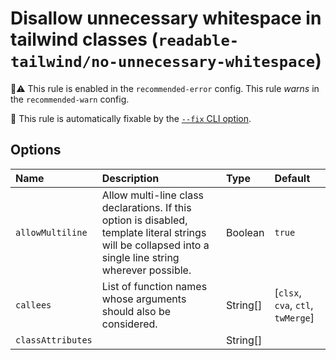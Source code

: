 # Disallow unnecessary whitespace in tailwind classes (`readable-tailwind/no-unnecessary-whitespace`)

💼⚠️ This rule is enabled in the `recommended-error` config. This rule _warns_ in the `recommended-warn` config.

🔧 This rule is automatically fixable by the [`--fix` CLI option](https://eslint.org/docs/latest/user-guide/command-line-interface#--fix).

<!-- end auto-generated rule header -->

## Options

<!-- begin auto-generated rule options list -->

| Name              | Description                                                                                                                                              | Type     | Default                           |
| :---------------- | :------------------------------------------------------------------------------------------------------------------------------------------------------- | :------- | :-------------------------------- |
| `allowMultiline`  | Allow multi-line class declarations. If this option is disabled, template literal strings will be collapsed into a single line string wherever possible. | Boolean  | `true`                            |
| `callees`         | List of function names whose arguments should also be considered.                                                                                        | String[] | [`clsx`, `cva`, `ctl`, `twMerge`] |
| `classAttributes` |                                                                                                                                                          | String[] |                                   |

<!-- end auto-generated rule options list -->
